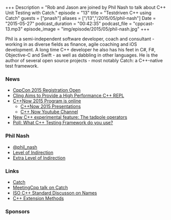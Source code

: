 +++
Description = "Rob and Jason are joined by Phil Nash to talk about C++ Unit Testing with Catch."
episode = "13"
title = "Testdriven C++ using Catch"
guests = ["pnash"]
aliases = ["/13","/2015/05/phil-nash"]
Date = "2015-05-27"
podcast_duration = "00:42:35"
podcast_file = "cppcast-13.mp3"
episode_image = "img/episode/2015/05/phil-nash.jpg"
+++

Phil is a semi-independent software developer, coach and consultant - working in as diverse fields as finance, agile coaching and iOS development. A long time C++ developer he also has his feet in C#, F#, Objective-C and Swift - as well as dabbling in other languages. He is the author of several open source projects - most notably Catch: a C++-native test framework.


### News ###

 - [CppCon 2015 Registration Open](http://cppcon.org/2015registration/)
 - [Cling Aims to Provide a High Performance C++ REPL](http://www.infoq.com/news/2015/05/cling-cpp-interpreter)
 - [C++Now 2015 Program is online](http://cppnow.org/2015/03/2015-program-is-online/)
	 - [C++Now 2015 Presentations](https://github.com/boostcon/cppnow_presentations_2015)
	 - [C++ Now Youtube Channel](https://www.youtube.com/channel/UCrg3ot2uEjn3jLs4PmeqEAg)
 - [New C++ experimental feature: The tadpole operators](http://blogs.msdn.com/b/oldnewthing/archive/2015/05/25/10616865.aspx)
 - [Poll: What C++ Testing Framework do you use?](https://polldaddy.com/poll/8894280/)
 
### Phil Nash ###

 - [@phil_nash](https://twitter.com/phil_nash/)
 - [Level of Indirection](http://levelofindirection.com/)
 - [Extra Level of Indirection](http://extralevelofindirection.com/)

### Links ###

 - [Catch](http://catch-lib.net/)
 - [MeetingCpp talk on Catch](https://www.youtube.com/watch?v=C2LcIp56i-8)
 - [ISO C++ Standard Discusson on Names](https://groups.google.com/a/isocpp.org/forum/#!msg/std-proposals/hYh3hWB0mwg/mDgCErbUXbMJ)
 - [C++ Extension Methods](http://www.slideshare.net/phil_nash/c-extension-methods-18678294)

### Sponsors ###
